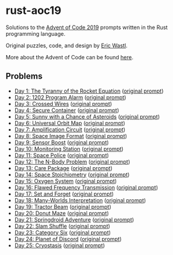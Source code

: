 # rust-aoc19

  Solutions to the [Advent of Code 2019](https://adventofcode.com/2019) prompts written in the Rust programming language.

  Original puzzles, code, and design by [Eric Wastl](https://twitter.com/ericwastl).

  More about the Advent of Code can be found [here](https://adventofcode.com/2019/about).

## Problems

- [Day 1: The Tyranny of the Rocket Equation](https://github.com/dannbuckley/rust-aoc19/tree/master/day1) ([original prompt](https://adventofcode.com/2019/day/1))
- [Day 2: 1202 Program Alarm](https://github.com/dannbuckley/rust-aoc19/tree/master/day2) ([original prompt](https://adventofcode.com/2019/day/2))
- [Day 3: Crossed Wires](https://github.com/dannbuckley/rust-aoc19/tree/master/day3) ([original prompt](https://adventofcode.com/2019/day/3))
- [Day 4: Secure Container](https://github.com/dannbuckley/rust-aoc19/tree/master/day4) ([original prompt](https://adventofcode.com/2019/day/4))
- [Day 5: Sunny with a Chance of Asteroids](https://github.com/dannbuckley/rust-aoc19/tree/master/day5) ([original prompt](https://adventofcode.com/2019/day/5))
- [Day 6: Universal Orbit Map](https://github.com/dannbuckley/rust-aoc19/tree/master/day6) ([original prompt](https://adventofcode.com/2019/day/6))
- [Day 7: Amplification Circuit](https://github.com/dannbuckley/rust-aoc19/tree/master/day7) ([original prompt](https://adventofcode.com/2019/day/7))
- [Day 8: Space Image Format](https://github.com/dannbuckley/rust-aoc19/tree/master/day8) ([original prompt](https://adventofcode.com/2019/day/8))
- [Day 9: Sensor Boost](https://github.com/dannbuckley/rust-aoc19/tree/master/day9) ([original prompt](https://adventofcode.com/2019/day/9))
- [Day 10: Monitoring Station](https://github.com/dannbuckley/rust-aoc19/tree/master/day10) ([original prompt](https://adventofcode.com/2019/day/10))
- [Day 11: Space Police](https://github.com/dannbuckley/rust-aoc19/tree/master/day11) ([original prompt](https://adventofcode.com/2019/day/11))
- [Day 12: The N-Body Problem](https://github.com/dannbuckley/rust-aoc19/tree/master/day12) ([original prompt](https://adventofcode.com/2019/day/12))
- [Day 13: Care Package](https://github.com/dannbuckley/rust-aoc19/tree/master/day13) ([original prompt](https://adventofcode.com/2019/day/13))
- [Day 14: Space Stoichiometry](https://github.com/dannbuckley/rust-aoc19/tree/master/day14) ([original prompt](https://adventofcode.com/2019/day/14))
- [Day 15: Oxygen System](https://github.com/dannbuckley/rust-aoc19/tree/master/day15) ([original prompt](https://adventofcode.com/2019/day/15))
- [Day 16: Flawed Frequency Transmission](https://github.com/dannbuckley/rust-aoc19/tree/master/day16) ([original prompt](https://adventofcode.com/2019/day/16))
- [Day 17: Set and Forget](https://github.com/dannbuckley/rust-aoc19/tree/master/day17) ([original prompt](https://adventofcode.com/2019/day/17))
- [Day 18: Many-Worlds Interpretation](https://github.com/dannbuckley/rust-aoc19/tree/master/day18) ([original prompt](https://adventofcode.com/2019/day/18))
- [Day 19: Tractor Beam](https://github.com/dannbuckley/rust-aoc19/tree/master/day19) ([original prompt](https://adventofcode.com/2019/day/19))
- [Day 20: Donut Maze](https://github.com/dannbuckley/rust-aoc19/tree/master/day20) ([original prompt](https://adventofcode.com/2019/day/20))
- [Day 21: Springdroid Adventure](https://github.com/dannbuckley/rust-aoc19/tree/master/day21) ([original prompt](https://adventofcode.com/2019/day/21))
- [Day 22: Slam Shuffle](https://github.com/dannbuckley/rust-aoc19/tree/master/day22) ([original prompt](https://adventofcode.com/2019/day/22))
- [Day 23: Category Six](https://github.com/dannbuckley/rust-aoc19/tree/master/day23) ([original prompt](https://adventofcode.com/2019/day/23))
- [Day 24: Planet of Discord](https://github.com/dannbuckley/rust-aoc19/tree/master/day24) ([original prompt](https://adventofcode.com/2019/day/24))
- [Day 25: Cryostasis](https://github.com/dannbuckley/rust-aoc19/tree/master/day25) ([original prompt](https://adventofcode.com/2019/day/25))